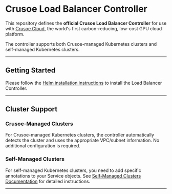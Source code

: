 # Crusoe Load Balancer Controller

This repository defines the **official Crusoe Load Balancer Controller** for use with [Crusoe Cloud](https://www.crusoecloud.com), the world's first carbon-reducing, low-cost GPU cloud platform.

The controller supports both Crusoe-managed Kubernetes clusters and self-managed Kubernetes clusters.

---

## Getting Started

Please follow the [Helm installation instructions](https://github.com/crusoecloud/crusoe-load-balancer-controller-helm-charts) to install the Load Balancer Controller.

---

## Cluster Support

### Crusoe-Managed Clusters
For Crusoe-managed Kubernetes clusters, the controller automatically detects the cluster and uses the appropriate VPC/subnet information. No additional configuration is required.

### Self-Managed Clusters
For self-managed Kubernetes clusters, you need to add specific annotations to your Service objects. See [Self-Managed Clusters Documentation](docs/self-managed-clusters.md) for detailed instructions.

---
